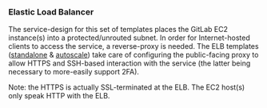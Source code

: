 ### Elastic Load Balancer

The service-design for this set of templates places the GitLab EC2 instance(s) into a protected/unrouted subnet. In order for Internet-hosted clients to access the service, a reverse-proxy is needed. The ELB templates ([standalone](/Templates/make_gitlab_ELB-autoscale.tmplt.json) & [autoscale](/Templates/make_gitlab_ELB-instance.tmplt.json)) take care of configuring the public-facing proxy to allow HTTPS and SSH-based interaction with the service (the latter being necessary to more-easily support 2FA).

Note: the HTTPS is actually SSL-terminated at the ELB. The EC2 host(s) only speak HTTP with the ELB.
